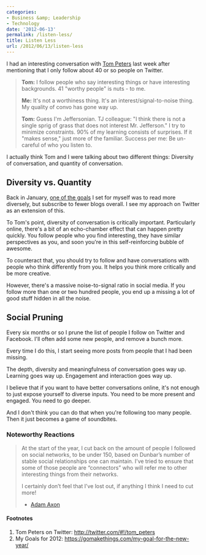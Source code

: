 ```yaml
---
categories:
- Business &amp; Leadership
- Technology
date: '2012-06-13'
permalink: /listen-less/
title: Listen Less
url: /2012/06/13/listen-less
---
```


I had an interesting conversation with <a href="https://twitter.com/#!/tom_peters">Tom Peters</a> last week after mentioning that I only follow about 40 or so people on Twitter.

<blockquote><strong>Tom:</strong> I follow people who say interesting things or have interesting backgrounds. 41 "worthy people" is nuts - to me.

<strong>Me:</strong> It's not a worthiness thing. It's an interest/signal-to-noise thing. My quality of convo has gone way up.

<strong>Tom:</strong> Guess I'm Jeffersonian. TJ colleague: "I think there is not a single sprig of grass that does not interest Mr. Jefferson." I try to minimize constraints. 90% of my learning consists of surprises. If it "makes sense," just more of the familiar. Success per me: Be un-careful of who you listen to.</blockquote>

I actually think Tom and I were talking about two different things: Diversity of conversation, and quantity of conversation.
<!--more-->
<h2>Diversity vs. Quantity</h2>

Back in January, <a href="https://gomakethings.com/my-goal-for-the-new-year/">one of the goals</a> I set for myself was to read more diversely, but subscribe to fewer blogs overall. I see my approach on Twitter as an extension of this.

To Tom's point, diversity of conversation is critically important. Particularly online, there's a bit of an echo-chamber effect that can happen pretty quickly. You follow people who you find interesting, they have similar perspectives as you, and soon you're in this self-reinforcing bubble of awesome.

To counteract that, you should try to follow and have conversations with people who think differently from you. It helps you think more critically and be more creative.

However, there's a massive noise-to-signal ratio in social media. If you follow more than one or two hundred people, you end up a missing a lot of good stuff hidden in all the noise.

<h2>Social Pruning</h2>

Every six months or so I prune the list of people I follow on Twitter and Facebook. I'll often add some new people, and remove a bunch more.

Every time I do this, I start seeing more posts from people that I had been missing.

The depth, diversity and meaningfulness of conversation goes way up. Learning goes way up. Engagement and interaction goes way up.

I believe that if you want to have better conversations online, it's not enough to just expose yourself to diverse inputs. You need to be more present and engaged. You need to go deeper.

And I don't think you can do that when you're following too many people. Then it just becomes a game of soundbites.

<h3>Noteworthy Reactions</h3>

<blockquote>At the start of the year, I cut back on the amount of people I followed on social networks, to be under 150, based on Dunbar’s number of stable social relationships one can maintain. I’ve tried to ensure that some of those people are “connectors” who will refer me to other interesting things from their networks.

I certainly don’t feel that I’ve lost out, if anything I think I need to cut more!

- <a href="http://www.adamaxon.com/">Adam Axon</a></blockquote>

<h4>Footnotes</h4>

<ol>
<li>Tom Peters on Twitter: <a href="http://twitter.com/#!/tom_peters">http://twitter.com/#!/tom_peters</a></li>
<li>My Goals for 2012: <a href="https://gomakethings.com/my-goal-for-the-new-year/">https://gomakethings.com/my-goal-for-the-new-year/</a></li>
</ol>
